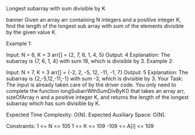 Longest subarray with sum divisible by K


banner
Given an array arr containing N integers and a positive integer K, find the length of the longest sub array with sum of the elements divisible by the given value K.

Example 1:

Input:
N = 6, K = 3
arr[] = {2, 7, 6, 1, 4, 5}
Output: 
4
Explanation:
The subarray is {7, 6, 1, 4} with sum 18, which is divisible by 3.
Example 2:

Input:
N = 7, K = 3
arr[] = {-2, 2, -5, 12, -11, -1, 7}
Output: 
5
Explanation:
The subarray is {2,-5,12,-11,-1} with sum -3, which is divisible by 3.
Your Task:
The input is already taken care of by the driver code. You only need to complete the function longSubarrWthSumDivByK() that takes an array arr, sizeOfArray n and a  positive integer K, and returns the length of the longest subarray which has sum divisible by K. 

Expected Time Complexity: O(N).
Expected Auxiliary Space: O(N).

Constraints:
1 <= N <= 105
1 <= K <= 109
-109 <= A[i] <= 109 

